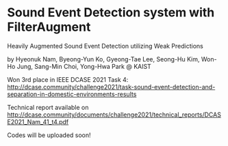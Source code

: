 # Sound Event Detection system with FilterAugment

Heavily Augmented Sound Event Detection utilizing Weak Predictions

by Hyeonuk Nam, Byeong-Yun Ko, Gyeong-Tae Lee, Seong-Hu Kim, Won-Ho Jung, Sang-Min Choi, Yong-Hwa Park @ KAIST

Won 3rd place in IEEE DCASE 2021 Task 4: http://dcase.community/challenge2021/task-sound-event-detection-and-separation-in-domestic-environments-results

Technical report available on  http://dcase.community/documents/challenge2021/technical_reports/DCASE2021_Nam_41_t4.pdf


Codes will be uploaded soon!
